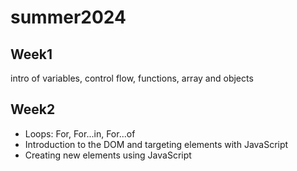 # summer2024
## Week1
intro of variables, control flow, functions, array and objects
## Week2
- Loops: For, For...in, For...of
- Introduction to the DOM and targeting elements with JavaScript
- Creating new elements using JavaScript